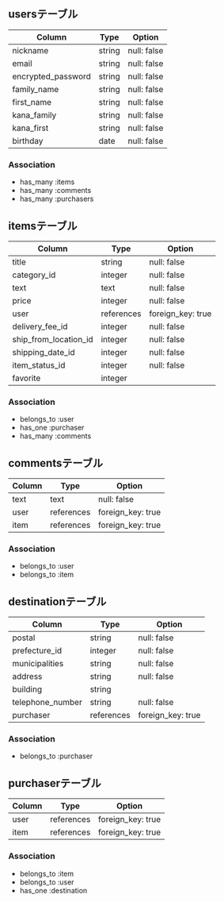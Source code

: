 
## usersテーブル

| Column              | Type    | Option      |
| ------------------- | --------| ----------- |
| nickname            | string  | null: false |
| email               | string  | null: false |
| encrypted_password  | string  | null: false |
| family_name         | string  | null: false |
| first_name          | string  | null: false |
| kana_family         | string  | null: false |
| kana_first          | string  | null: false |
| birthday            | date    | null: false |

### Association
- has_many :items
- has_many :comments
- has_many :purchasers

## itemsテーブル

| Column                | Type       | Option            |
| --------------------- | ---------- | ----------------- |
| title                 | string     | null: false       |
| category_id           | integer    | null: false       |
| text                  | text       | null: false       |
| price                 | integer    | null: false       |
| user                  | references | foreign_key: true |
| delivery_fee_id       | integer    | null: false       |
| ship_from_location_id | integer    | null: false       |
| shipping_date_id      | integer    | null: false       |
| item_status_id        | integer    | null: false       |
| favorite              | integer    |                   |

### Association
- belongs_to :user
- has_one :purchaser
- has_many :comments

## commentsテーブル

| Column | Type       | Option            |
| ------ | ---------- | ----------------- |
| text   | text       | null: false       |
| user   | references | foreign_key: true |
| item   | references | foreign_key: true |

### Association
- belongs_to :user
- belongs_to :item

## destinationテーブル

| Column           | Type       | Option            |
| ---------------- | ---------- | ----------------- |
| postal           | string     | null: false       |
| prefecture_id    | integer    | null: false       |
| municipalities   | string     | null: false       |
| address          | string     | null: false       |
| building         | string     |                   |
| telephone_number | string     | null: false       |
| purchaser        | references | foreign_key: true |

### Association
- belongs_to :purchaser

## purchaserテーブル

| Column                | Type       | Option            |
| --------------------- | ---------- | ----------------- |
| user                  | references | foreign_key: true |
| item                  | references | foreign_key: true |

### Association
- belongs_to :item
- belongs_to :user
- has_one :destination
